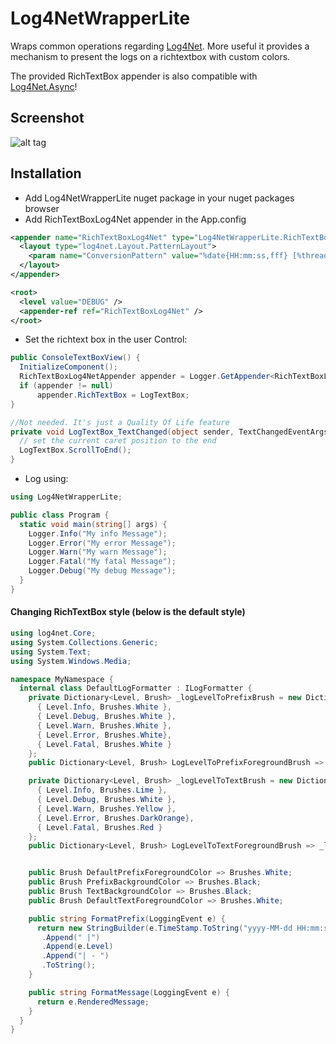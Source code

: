 # Log4NetWrapperLite

Wraps common operations regarding [Log4Net](https://logging.apache.org/log4net/). More useful it provides a mechanism to present the logs on a richtextbox with custom colors.

The provided RichTextBox appender is also compatible with [Log4Net.Async](https://github.com/cjbhaines/Log4Net.Async)! 

## Screenshot
![alt tag](https://github.com/bphenriques/Log4NetWrapperLite/blob/master/img/Screenshot.png)

## Installation
- Add Log4NetWrapperLite nuget package in your nuget packages browser
-  Add RichTextBoxLog4Net appender in the App.config
```xml
<appender name="RichTextBoxLog4Net" type="Log4NetWrapperLite.RichTextBoxLog4NetAppender">
  <layout type="log4net.Layout.PatternLayout">
    <param name="ConversionPattern" value="%date{HH:mm:ss,fff} [%thread] %level - %message%newline" />
  </layout>
</appender>

<root>
  <level value="DEBUG" />
  <appender-ref ref="RichTextBoxLog4Net" />
</root>
```

- Set the richtext box in the user Control:
```cs
public ConsoleTextBoxView() {
  InitializeComponent();
  RichTextBoxLog4NetAppender appender = Logger.GetAppender<RichTextBoxLog4NetAppender>();
  if (appender != null)
      appender.RichTextBox = LogTextBox;
}

//Not needed. It's just a Quality Of Life feature
private void LogTextBox_TextChanged(object sender, TextChangedEventArgs e) {
  // set the current caret position to the end
  LogTextBox.ScrollToEnd();
}
``` 
- Log using:
```cs
using Log4NetWrapperLite;

public class Program {
  static void main(string[] args) {
    Logger.Info("My info Message");
    Logger.Error("My error Message");
    Logger.Warn("My warn Message");
    Logger.Fatal("My fatal Message");
    Logger.Debug("My debug Message");
  }
}
```

#### Changing RichTextBox style (below is the default style) 
```cs
using log4net.Core;
using System.Collections.Generic;
using System.Text;
using System.Windows.Media;

namespace MyNamespace {
  internal class DefaultLogFormatter : ILogFormatter {
    private Dictionary<Level, Brush> _logLevelToPrefixBrush = new Dictionary<Level, Brush>() {
      { Level.Info, Brushes.White },
      { Level.Debug, Brushes.White },
      { Level.Warn, Brushes.White },
      { Level.Error, Brushes.White},
      { Level.Fatal, Brushes.White }
    };
    public Dictionary<Level, Brush> LogLevelToPrefixForegroundBrush => _logLevelToPrefixBrush;

    private Dictionary<Level, Brush> _logLevelToTextBrush = new Dictionary<Level, Brush>() {
      { Level.Info, Brushes.Lime },
      { Level.Debug, Brushes.White },
      { Level.Warn, Brushes.Yellow },
      { Level.Error, Brushes.DarkOrange},
      { Level.Fatal, Brushes.Red }
    };
    public Dictionary<Level, Brush> LogLevelToTextForegroundBrush => _logLevelToTextBrush;


    public Brush DefaultPrefixForegroundColor => Brushes.White;
    public Brush PrefixBackgroundColor => Brushes.Black;
    public Brush TextBackgroundColor => Brushes.Black;
    public Brush DefaultTextForegroundColor => Brushes.White;

    public string FormatPrefix(LoggingEvent e) {
      return new StringBuilder(e.TimeStamp.ToString("yyyy-MM-dd HH:mm:ss,fff"))
       .Append(" |")
       .Append(e.Level)
       .Append("| - ")
       .ToString();
    }

    public string FormatMessage(LoggingEvent e) {
      return e.RenderedMessage;
    }
  }
}
```
